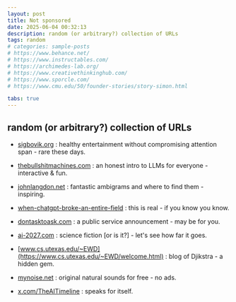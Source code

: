 ```yaml
---
layout: post
title: Not sponsored
date: 2025-06-04 00:32:13
description: random (or arbitrary?) collection of URLs
tags: random
# categories: sample-posts
# https://www.behance.net/
# https://www.instructables.com/
# https://archimedes-lab.org/
# https://www.creativethinkinghub.com/
# https://www.sporcle.com/
# https://www.cmu.edu/50/founder-stories/story-simon.html

tabs: true
---
```

## random (or arbitrary?) collection of URLs



- [sigbovik.org](https://sigbovik.org/) : healthy entertainment without compromising attention span - rare these days.

- [thebullshitmachines.com](https://thebullshitmachines.com/) : an honest intro to LLMs for everyone - interactive & fun.

- [johnlangdon.net](https://www.johnlangdon.net/) : fantastic ambigrams and where to find them - inspiring.

- [when-chatgpt-broke-an-entire-field](https://www.quantamagazine.org/when-chatgpt-broke-an-entire-field-an-oral-history-20250430/) : this is real - if you know you know.

- [dontasktoask.com](https://dontasktoask.com/) : a public service announcement - may be for you.

- [ai-2027.com](https://ai-2027.com/) : science fiction [or is it?] - let's see how far it goes.

- [www.cs.utexas.edu/~EWD](https://www.cs.utexas.edu/~EWD/welcome.html) : blog of Djikstra - a hidden gem.

- [mynoise.net](https://mynoise.net/) : original natural sounds for free - no ads.

- [x.com/TheAITimeline](https://x.com/TheAITimeline) : speaks for itself.




